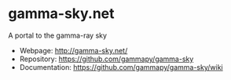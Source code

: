 # gamma-sky.net

A portal to the gamma-ray sky

* Webpage: http://gamma-sky.net/
* Repository: https://github.com/gammapy/gamma-sky
* Documentation: https://github.com/gammapy/gamma-sky/wiki
